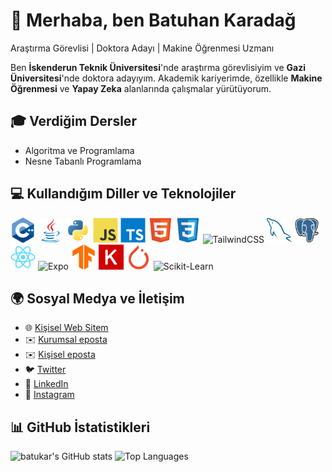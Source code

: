 # 👋 Merhaba, ben Batuhan Karadağ

Araştırma Görevlisi | Doktora Adayı | Makine Öğrenmesi Uzmanı

Ben **İskenderun Teknik Üniversitesi**'nde araştırma görevlisiyim ve **Gazi Üniversitesi**'nde doktora adayıyım. Akademik kariyerimde, özellikle **Makine Öğrenmesi** ve **Yapay Zeka** alanlarında çalışmalar yürütüyorum.

## 🎓 Verdiğim Dersler
- Algoritma ve Programlama
- Nesne Tabanlı Programlama

## 💻 Kullandığım Diller ve Teknolojiler
<p align="left">

  <!-- Programlama Dilleri -->
  <img src="https://raw.githubusercontent.com/devicons/devicon/master/icons/cplusplus/cplusplus-original.svg" alt="C++" width="40" height="40"/>
  <img src="https://raw.githubusercontent.com/devicons/devicon/master/icons/java/java-original.svg" alt="Java" width="40" height="40"/>
  <img src="https://raw.githubusercontent.com/devicons/devicon/master/icons/python/python-original.svg" alt="Python" width="40" height="40"/>
  <img src="https://raw.githubusercontent.com/devicons/devicon/master/icons/javascript/javascript-original.svg" alt="JavaScript" width="40" height="40"/>
  <img src="https://raw.githubusercontent.com/devicons/devicon/master/icons/typescript/typescript-original.svg" alt="TypeScript" width="40" height="40"/>

  <!-- Web Teknolojileri -->
  <img src="https://raw.githubusercontent.com/devicons/devicon/master/icons/html5/html5-original.svg" alt="HTML5" width="40" height="40"/>
  <img src="https://raw.githubusercontent.com/devicons/devicon/master/icons/css3/css3-original.svg" alt="CSS3" width="40" height="40"/>
  <img src="https://www.vectorlogo.zone/logos/tailwindcss/tailwindcss-icon.svg" alt="TailwindCSS" width="40" height="40"/>

  <!-- Veritabanları -->
  <img src="https://raw.githubusercontent.com/devicons/devicon/master/icons/mysql/mysql-original.svg" alt="MySQL" width="40" height="40"/>
  <img src="https://raw.githubusercontent.com/devicons/devicon/master/icons/postgresql/postgresql-original.svg" alt="PostgreSQL" width="40" height="40"/>

  <!-- Frameworkler / Kütüphaneler -->
  <img src="https://raw.githubusercontent.com/devicons/devicon/master/icons/react/react-original.svg" alt="React" width="40" height="40"/>
  <img src="https://seeklogo.com/images/E/expo-logo-01BB2BCFC3-seeklogo.com.png" alt="Expo" width="40" height="40"/>

  <!-- Makine Öğrenmesi / Derin Öğrenme -->
  <img src="https://raw.githubusercontent.com/devicons/devicon/master/icons/tensorflow/tensorflow-original.svg" alt="TensorFlow" width="40" height="40"/>
  <img src="https://raw.githubusercontent.com/devicons/devicon/master/icons/keras/keras-original.svg" alt="Keras" width="40" height="40"/>
  <img src="https://raw.githubusercontent.com/devicons/devicon/master/icons/pytorch/pytorch-original.svg" alt="PyTorch" width="40" height="40"/>
  <img src="https://raw.githubusercontent.com/devicons/devicon/master/icons/scikit-learn/scikit-learn-original.svg" alt="Scikit-Learn" width="40" height="40"/>

</p>

## 🌍 Sosyal Medya ve İletişim
- 🌐 [Kişisel Web Sitem](https://batukar.com)
- ✉️ [Kurumsal eposta](mailto:batuhan.karadag@iste.edu.tr)
- ✉️ [Kişisel eposta](mailto:bkaradag95@gmail.com)
- 🐦 [Twitter](https://twitter.com/batukarr)
- 💼 [LinkedIn](https://www.linkedin.com/in/batu-kar/)
- 📸 [Instagram](https://www.instagram.com/batu.kar/)

## 📊 GitHub İstatistikleri

<p align="left">
  <img src="https://github-readme-stats.vercel.app/api?username=batukar&show_icons=true&theme=radical" alt="batukar's GitHub stats"/>
  <img src="https://github-readme-stats.vercel.app/api/top-langs/?username=batukar&layout=compact&theme=radical" alt="Top Languages"/>
</p>